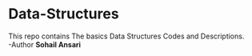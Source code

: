 # Data-Structures
This repo contains The basics Data Structures Codes and Descriptions.<br>
-Author **Sohail Ansari**
